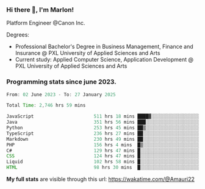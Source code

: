 
### Hi there 👋, I'm Marlon!

Platform Engineer @Canon Inc.

Degrees: 
- Professional Bachelor's Degree in Business Management, Finance and Insurance @ PXL University of Applied Sciences and Arts
- Current study: Applied Computer Science, Application Development @ PXL University of Applied Sciences and Arts

### Programming stats since june 2023.
<!--START_SECTION:waka-->

```java
From: 02 June 2023 - To: 27 January 2025

Total Time: 2,746 hrs 59 mins

JavaScript                      511 hrs 18 mins ████▓░░░░░░░░░░░░░░░░░░░░   18.22 %
Java                            351 hrs 56 mins ███░░░░░░░░░░░░░░░░░░░░░░   12.54 %
Python                          253 hrs 45 mins ██▒░░░░░░░░░░░░░░░░░░░░░░   09.04 %
TypeScript                      236 hrs 27 mins ██░░░░░░░░░░░░░░░░░░░░░░░   08.43 %
Markdown                        230 hrs 49 mins ██░░░░░░░░░░░░░░░░░░░░░░░   08.23 %
PHP                             156 hrs 4 mins  █▒░░░░░░░░░░░░░░░░░░░░░░░   05.56 %
C#                              129 hrs 47 mins █░░░░░░░░░░░░░░░░░░░░░░░░   04.62 %
CSS                             124 hrs 47 mins █░░░░░░░░░░░░░░░░░░░░░░░░   04.45 %
Liquid                          102 hrs 58 mins █░░░░░░░░░░░░░░░░░░░░░░░░   03.67 %
HTML                            98 hrs 30 mins  █░░░░░░░░░░░░░░░░░░░░░░░░   03.51 %
```

<!--END_SECTION:waka-->
**My full stats** are visible through this url: https://wakatime.com/@Amauri22
